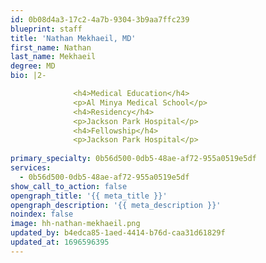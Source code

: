 ```yaml
---
id: 0b08d4a3-17c2-4a7b-9304-3b9aa7ffc239
blueprint: staff
title: 'Nathan Mekhaeil, MD'
first_name: Nathan
last_name: Mekhaeil
degree: MD
bio: |2-

              <h4>Medical Education</h4>
              <p>Al Minya Medical School</p>
              <h4>Residency</h4>
              <p>Jackson Park Hospital</p>
              <h4>Fellowship</h4>
              <p>Jackson Park Hospital</p>
          
primary_specialty: 0b56d500-0db5-48ae-af72-955a0519e5df
services:
  - 0b56d500-0db5-48ae-af72-955a0519e5df
show_call_to_action: false
opengraph_title: '{{ meta_title }}'
opengraph_description: '{{ meta_description }}'
noindex: false
image: hh-nathan-mekhaeil.png
updated_by: b4edca85-1aed-4414-b76d-caa31d61829f
updated_at: 1696596395
---
```

